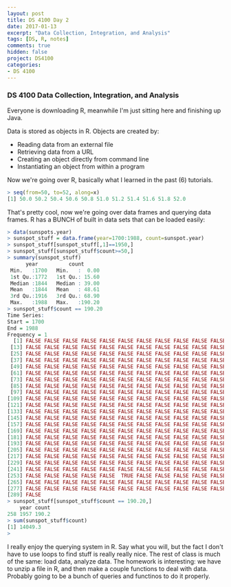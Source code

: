 ```yaml
---
layout: post
title: DS 4100 Day 2
date: 2017-01-13
excerpt: "Data Collection, Integration, and Analysis"
tags: [DS, R, notes]
comments: true
hidden: false
project: DS4100
categories:
- DS 4100
---
```


### DS 4100 Data Collection, Integration, and Analysis

Everyone is downloading R, meanwhile I'm just sitting here and finishing up Java.

Data is stored as objects in R. Objects are created by:

* Reading data from an external file
* Retrieving data from a URL
* Creating an object directly from command line
* Instantiating an object from within a program


Now we're going over R, basically what I learned in the past (6) tutorials. 

~~~ R
> seq(from=50, to=52, along=x)
[1] 50.0 50.2 50.4 50.6 50.8 51.0 51.2 51.4 51.6 51.8 52.0
~~~

That's pretty cool, now we're going over data frames and querying data frames. R has a BUNCH of built in data sets that can be loaded easily:

~~~ R
> data(sunspots.year)
> sunspot_stuff = data.frame(year=1700:1988, count=sunspot.year)
> sunspot_stuff[sunspot_stuff[,1]==1950,]
> sunspot_stuff[sunspot_stuff$count>=50,]
> summary(sunspot_stuff)
      year          count       
 Min.   :1700   Min.   :  0.00  
 1st Qu.:1772   1st Qu.: 15.60  
 Median :1844   Median : 39.00  
 Mean   :1844   Mean   : 48.61  
 3rd Qu.:1916   3rd Qu.: 68.90  
 Max.   :1988   Max.   :190.20  
> sunspot_stuff$count == 190.20
Time Series:
Start = 1700 
End = 1988 
Frequency = 1 
  [1] FALSE FALSE FALSE FALSE FALSE FALSE FALSE FALSE FALSE FALSE FALSE FALSE
 [13] FALSE FALSE FALSE FALSE FALSE FALSE FALSE FALSE FALSE FALSE FALSE FALSE
 [25] FALSE FALSE FALSE FALSE FALSE FALSE FALSE FALSE FALSE FALSE FALSE FALSE
 [37] FALSE FALSE FALSE FALSE FALSE FALSE FALSE FALSE FALSE FALSE FALSE FALSE
 [49] FALSE FALSE FALSE FALSE FALSE FALSE FALSE FALSE FALSE FALSE FALSE FALSE
 [61] FALSE FALSE FALSE FALSE FALSE FALSE FALSE FALSE FALSE FALSE FALSE FALSE
 [73] FALSE FALSE FALSE FALSE FALSE FALSE FALSE FALSE FALSE FALSE FALSE FALSE
 [85] FALSE FALSE FALSE FALSE FALSE FALSE FALSE FALSE FALSE FALSE FALSE FALSE
 [97] FALSE FALSE FALSE FALSE FALSE FALSE FALSE FALSE FALSE FALSE FALSE FALSE
[109] FALSE FALSE FALSE FALSE FALSE FALSE FALSE FALSE FALSE FALSE FALSE FALSE
[121] FALSE FALSE FALSE FALSE FALSE FALSE FALSE FALSE FALSE FALSE FALSE FALSE
[133] FALSE FALSE FALSE FALSE FALSE FALSE FALSE FALSE FALSE FALSE FALSE FALSE
[145] FALSE FALSE FALSE FALSE FALSE FALSE FALSE FALSE FALSE FALSE FALSE FALSE
[157] FALSE FALSE FALSE FALSE FALSE FALSE FALSE FALSE FALSE FALSE FALSE FALSE
[169] FALSE FALSE FALSE FALSE FALSE FALSE FALSE FALSE FALSE FALSE FALSE FALSE
[181] FALSE FALSE FALSE FALSE FALSE FALSE FALSE FALSE FALSE FALSE FALSE FALSE
[193] FALSE FALSE FALSE FALSE FALSE FALSE FALSE FALSE FALSE FALSE FALSE FALSE
[205] FALSE FALSE FALSE FALSE FALSE FALSE FALSE FALSE FALSE FALSE FALSE FALSE
[217] FALSE FALSE FALSE FALSE FALSE FALSE FALSE FALSE FALSE FALSE FALSE FALSE
[229] FALSE FALSE FALSE FALSE FALSE FALSE FALSE FALSE FALSE FALSE FALSE FALSE
[241] FALSE FALSE FALSE FALSE FALSE FALSE FALSE FALSE FALSE FALSE FALSE FALSE
[253] FALSE FALSE FALSE FALSE FALSE  TRUE FALSE FALSE FALSE FALSE FALSE FALSE
[265] FALSE FALSE FALSE FALSE FALSE FALSE FALSE FALSE FALSE FALSE FALSE FALSE
[277] FALSE FALSE FALSE FALSE FALSE FALSE FALSE FALSE FALSE FALSE FALSE FALSE
[289] FALSE
> sunspot_stuff[sunspot_stuff$count == 190.20,]
    year count
258 1957 190.2
> sum(sunspot_stuff$count)
[1] 14049.3
> 
~~~

I really enjoy the querying system in R. Say what you will, but the fact I don't have to use loops to find stuff is really really nice. The rest of class is much of the same: load data, analyze data. The homework is interesting: we have to unzip a file in R, and then make a couple functions to deal with data. Probably going to be a bunch of queries and functinos to do it properly.





